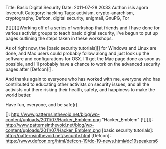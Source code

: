 Title: Basic Digital Security
Date: 2011-07-28 20:33
Author: isis agora lovecruft
Category: hacking
Tags: activism, crypto-anarchism, cryptography, Defcon, digital security, enigmail, GnuPG, Tor

[![][]][]Working off of a series of workshop that friends and I have
done for various activist groups to teach basic digital security, I've
begun to put up pages outlining the steps taken in these workshops.

As of right now, the [basic security tutorials][] for Windows and Linux
are done, and Mac users could probably follow along and just look up the
software and configurations for OSX. I'll get the Mac page done as soon
as possible, and I'll probably have a chance to work on the advanced
security pages after [Defcon][].

And thanks again to everyone who has worked with me, everyone who has
contributed to educating other activists on security issues, and all the
activists out there risking their health, safety, and happiness to make
the world better.

Have fun, everyone, and be safe(r).

  []: http://www.patternsinthevoid.net/blog/wp-content/uploads/2011/07/Hacker_Emblem.png
    "Hacker_Emblem"
  [![][]]: http://www.patternsinthevoid.net/blog/wp-content/uploads/2011/07/Hacker_Emblem.png
  [basic security tutorials]: http://patternsinthevoid.net/security.html
  [Defcon]: https://www.defcon.org/html/defcon-19/dc-19-news.html#dc19speakers6
